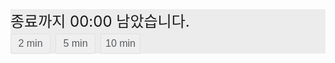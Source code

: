 <script>
    function startTimer(duration, display) {
    var timer = duration, minutes, seconds;
    setInterval(function () {
        minutes = parseInt(timer / 60, 10)
        seconds = parseInt(timer % 60, 10);

        minutes = minutes < 10 ? "0" + minutes : minutes;
        seconds = seconds < 10 ? "0" + seconds : seconds;

        display.textContent = minutes + ":" + seconds;

        if (--timer < 0) {
            timer = duration;
        }
    }, 1000);
}

function startTwoMinutes() {
  var fiveMinutes = 60 * 2,
      display = document.querySelector('#time');
  startTimer(fiveMinutes, display);
}

function setFiveMinutes() {
    var fiveMinutes = 60 * 5,
        display = document.querySelector('#time');
    startTimer(fiveMinutes, display);
}

function setTenMinutes() {
    var tenMinutes = 60 * 10,
        display = document.querySelector('#time');
    startTimer(tenMinutes, display);
};
</script>

<div style="background-color: #ececec;">
    <div style="margin-bottom: 4px; font-size: 24px;">종료까지 <span id="time">00:00</span> 남았습니다.
    </div>
    <div>
        <div style="display:inline-flex; ">
            <button class="startTwoMinutes" style="font-size: 16px; min-width:4em; height: 2em; border-radius:3px; border:1px solid rgba(0, 0, 0, 0.06); color:#575a5e; box-shadow: rgba(67, 90, 111, 0.03) 0px 0px 1px, rgba(67, 90, 111, 0.2) 0px 2px 2px -2px;" onclick="startTwoMinutes()">2 min</button>
            <button class="startFiveMinutes" style="font-size: 16px; margin-left: 8px; min-width:4em; height: 2em; border-radius:3px; border:1px solid rgba(0, 0, 0, 0.06); color:#575a5e; box-shadow: rgba(67, 90, 111, 0.03) 0px 0px 1px, rgba(67, 90, 111, 0.2) 0px 2px 2px -2px;" onclick="setFiveMinutes()">5 min</button>
            <button class="startTenMinutes" style="font-size: 16px; margin-left: 8px; min-width:4em; height: 2em; border-radius:3px; border:1px solid rgba(0, 0, 0, 0.06); color:#575a5e; box-shadow: rgba(67, 90, 111, 0.03) 0px 0px 1px, rgba(67, 90, 111, 0.2) 0px 2px 2px -2px;" onclick="setTenMinutes()">10 min</button>
        </div>
    </div>
</div>